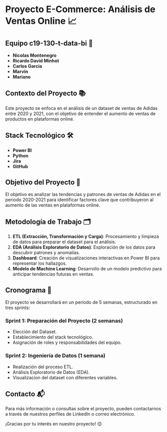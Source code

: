 # Proyecto E-Commerce: Análisis de Ventas Online 📈

## Equipo c19-130-t-data-bi 👥
- **Nicolas Montenegro**
- **Ricardo David Minhot**
- **Carlos Garcia**
- **Marvin**
- **Mariano**

## Contexto del Proyecto 📚
Este proyecto se enfoca en el análisis de un dataset de ventas de Adidas entre 2020 y 2021, con el objetivo de entender el aumento de ventas de productos en plataformas online.

## Stack Tecnológico 🛠️
- **Power BI**
- **Python**
- **Jira**
- **GitHub**

## Objetivo del Proyecto 🎯
El objetivo es analizar las tendencias y patrones de ventas de Adidas en el periodo 2020-2021 para identificar factores clave que contribuyeron al aumento de las ventas en plataformas online. 

## Metodología de Trabajo 🗂️
1. **ETL (Extracción, Transformación y Carga)**: Procesamiento y limpieza de datos para preparar el dataset para el análisis.
2. **EDA (Análisis Exploratorio de Datos)**: Exploración de los datos para descubrir patrones y anomalías.
3. **Dashboard**: Creación de visualizaciones interactivas en Power BI para representar los hallazgos.
4. **Modelo de Machine Learning**: Desarrollo de un modelo predictivo para anticipar tendencias futuras en ventas.

## Cronograma 📅
El proyecto se desarrollará en un período de 5 semanas, estructurado en tres sprints:

### Sprint 1: Preparación del Proyecto (2 semanas)
- Elección del Dataset.
- Establecimiento del stack tecnológico.
- Asignación de roles y responsabilidades del equipo.

### Sprint 2: Ingeniería de Datos (1 semana)
- Realización del proceso ETL.
- Análisis Exploratorio de Datos (EDA).
- Visualizacion del dataset con diferentes variables.

## Contacto 📬
Para más información o consultas sobre el proyecto, pueden contactarnos a través de nuestros perfiles de LinkedIn o correo electrónico.

¡Gracias por tu interés en nuestro proyecto! 😊
